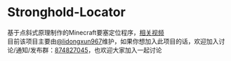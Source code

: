 # Stronghold-Locator
基于点斜式原理制作的Minecraft要塞定位程序，[相关视频](https://www.bilibili.com/video/BV1fo4y1776y/)<br>
目前该项目主要由[@lidongxun967](https://github.com/lidongxun967)维护，如果你想加入此项目的话，欢迎加入讨论/通知/发布群：[874827045](http://qm.qq.com/cgi-bin/qm/qr?_wv=1027&k=4Ik8i55mtXmZVHy4UzSsESDt6w2vjOv9&authKey=IZ3%2BSz5lD5HT%2FlSXcKA%2B0X4J2%2BX7wWefJUWA5puxgl4M5v5BIaxWxTlGEBuMyVpE&noverify=0&group_code=874827045)，也欢迎大家加入一起讨论
